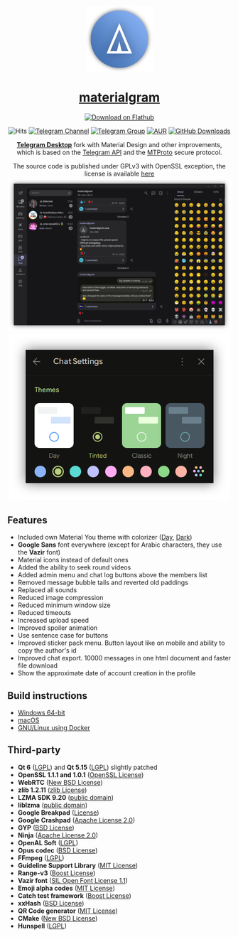 <div align="center">
<img src="./docs/assets/icon.png" width="150" align="center">

# [materialgram](https://github.com/kukuruzka165/materialgram)
<a href='https://flathub.org/apps/io.github.kukuruzka165.materialgram'>
  <img width='175' alt='Download on Flathub' src='https://dl.flathub.org/assets/badges/flathub-badge-en.svg'/>
</a>

![Hits](https://img.shields.io/endpoint?url=https%3A%2F%2Fhits.dwyl.com%2Fkukuruzka165%2Fmaterialgram.json%3Fcolor%3Dlightgray)
[![Telegram Channel](https://img.shields.io/badge/channel-blue?logo=telegram&labelColor=gray)](https://t.me/materialgram)
[![Telegram Group](https://img.shields.io/badge/chat-blue?logo=telegram&labelColor=gray)](https://t.me/materialgram_chat)
[![AUR](https://img.shields.io/badge/AUR%20package-blue?logo=archlinux&labelColor=gray)](https://aur.archlinux.org/packages?K=materialgram)
[![GitHub Downloads](https://img.shields.io/github/downloads/kukuruzka165/materialgram/total?logo=github)](https://github.com/kukuruzka165/materialgram/releases/latest)

[**Telegram Desktop**](https://github.com/telegramdesktop/tdesktop) fork with Material Design and other improvements, which is based on the [Telegram API][telegram_api] and the [MTProto][telegram_proto] secure protocol.

The source code is published under GPLv3 with OpenSSL exception, the license is available [here][license]
![preview](docs/assets/preview.png)
![preview](docs/assets/themes.png)
</div>

## Features
- Included own Material You theme with colorizer ([Day](https://t.me/addtheme/materialgram_day), [Dark](https://t.me/addtheme/materialgram_dark))
- **Google Sans** font everywhere (except for Arabic characters, they use the **Vazir** font)
- Material icons instead of default ones
- Added the ability to seek round videos
- Added admin menu and chat log buttons above the members list
- Removed message bubble tails and reverted old paddings
- Replaced all sounds
- Reduced image compression
- Reduced minimum window size
- Reduced timeouts
- Increased upload speed
- Improved spoiler animation
- Use sentence case for buttons
- Improved sticker pack menu. Button layout like on mobile and ability to copy the author's id
- Improved chat export. 10000 messages in one html document and faster file download
- Show the approximate date of account creation in the profile

## Build instructions
* [Windows 64-bit][win64]
* [macOS][mac]
* [GNU/Linux using Docker][linux]

## Third-party
* **Qt 6** ([LGPL](http://doc.qt.io/qt-6/lgpl.html)) and **Qt 5.15** ([LGPL](http://doc.qt.io/qt-5/lgpl.html)) slightly patched
* **OpenSSL 1.1.1 and 1.0.1** ([OpenSSL License](https://www.openssl.org/source/license.html))
* **WebRTC** ([New BSD License](https://github.com/desktop-app/tg_owt/blob/master/LICENSE))
* **zlib 1.2.11** ([zlib License](http://www.zlib.net/zlib_license.html))
* **LZMA SDK 9.20** ([public domain](http://www.7-zip.org/sdk.html))
* **liblzma** ([public domain](http://tukaani.org/xz/))
* **Google Breakpad** ([License](https://chromium.googlesource.com/breakpad/breakpad/+/master/LICENSE))
* **Google Crashpad** ([Apache License 2.0](https://chromium.googlesource.com/crashpad/crashpad/+/master/LICENSE))
* **GYP** ([BSD License](https://github.com/bnoordhuis/gyp/blob/master/LICENSE))
* **Ninja** ([Apache License 2.0](https://github.com/ninja-build/ninja/blob/master/COPYING))
* **OpenAL Soft** ([LGPL](https://github.com/kcat/openal-soft/blob/master/COPYING))
* **Opus codec** ([BSD License](http://www.opus-codec.org/license/))
* **FFmpeg** ([LGPL](https://www.ffmpeg.org/legal.html))
* **Guideline Support Library** ([MIT License](https://github.com/Microsoft/GSL/blob/master/LICENSE))
* **Range-v3** ([Boost License](https://github.com/ericniebler/range-v3/blob/master/LICENSE.txt))
* **Vazir font** ([SIL Open Font License 1.1](https://github.com/rastikerdar/vazir-font/blob/master/OFL.txt))
* **Emoji alpha codes** ([MIT License](https://github.com/emojione/emojione/blob/master/extras/alpha-codes/LICENSE.md))
* **Catch test framework** ([Boost License](https://github.com/philsquared/Catch/blob/master/LICENSE.txt))
* **xxHash** ([BSD License](https://github.com/Cyan4973/xxHash/blob/dev/LICENSE))
* **QR Code generator** ([MIT License](https://github.com/nayuki/QR-Code-generator#license))
* **CMake** ([New BSD License](https://github.com/Kitware/CMake/blob/master/Copyright.txt))
* **Hunspell** ([LGPL](https://github.com/hunspell/hunspell/blob/master/COPYING.LESSER))

[//]: # (LINKS)
[telegram_api]: https://core.telegram.org
[telegram_proto]: https://core.telegram.org/mtproto
[license]: LICENSE
[win64]: docs/building-win-x64.md
[mac]: docs/building-mac.md
[linux]: docs/building-linux.md
